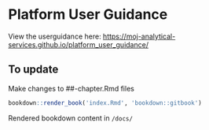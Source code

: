 # Platform User Guidance

View the userguidance here: https://moj-analytical-services.github.io/platform_user_guidance/

## To update

Make changes to ##-chapter.Rmd files

```r 
bookdown::render_book('index.Rmd', 'bookdown::gitbook')
```

Rendered bookdown content in `/docs/`
